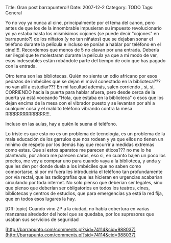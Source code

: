 Title: Gran post barrapuntero!!
Date: 2007-12-2
Category: TODO
Tags: General

Yo no voy ya nunca al cine, principalmente por el tema del canon, pero antes de que los de la innombrable impusieran su impuesto
revolucionario yo ya estaba hasta los mismísimos cojones (se puede decir "cojones" en barrapunto?) de los niñatos (y no tan niñatos) que se
dejaban sonar el teléfono durante la película e incluso se ponían a hablar por teléfono en el cine!!!!. Recordemos que menos de 5 no clavan
por una entrada. Debería ser ilegal que te molestaran durante la película ya que a mi modo de ver, esos indeseables están robándote parte
del tiempo de ocio que has pagado con la entrada.

Otro tema son las bibliotecas. Quién no siente un odio africano por esos pedazos de
imbéciles que se dejan el móvil conectado en la biblioteca??? no van allí a estudiar??? En mi facultad además, salen corriendo , si, si,
CORRIENDO hacia la puerta para hablar afuera, pero desde cerca de la puerta ya está voceando "Hola, que estaba en la biblioteca" o esos que
los dejan encima de la mesa con el vibrador puesto y se levantan por ahí a cualquier cosa y el maldito teléfono vibrando contra la mesa
RRRRRRRRRRRRRR!!!.

Incluso en las aulas, hay a quién le suena el teléfono.

Lo triste es que esto no es un problema de tecnología, es un
problema de la mala educación de los garrulos que nos rodean y ya que ellos no tienen un mínimo de respeto por los demás hay que recurrir a
medidas extremas como estas. Que si estos aparatos me parecen éticos??? no me lo he planteado, por ahora me parecen caros, eso si, en cuanto
bajen un poco los precios, me voy a comprar uno para cuando vaya a la biblioteca, y anda y que les den por donde duela a los imbéciles que
no saben como comportarse, si por mi fuera les introduciría el teléfono tan profundamente por vía rectal, que las radiografías que les
hicieran en urgencias acabarían circulando por toda internet. No solo pienso que deberían ser legales, sino que pienso que deberían ser
obligatorios en todos los teatros, cines, bibliotecas y centros de estudios, que para emergencias ya está la red fija, que en todos esos
lugares la hay.

[Off-topic] Cuando vino ZP a la ciudad, no había cobertura en varias manzanas alrededor del hotel que se quedaba, por los
supresores que usaban sus servicios de seguridad

[http://barrapunto.com/comments.pl?sid=74114&cid=988037](http://barrapunto.com/comments.pl?sid=74114&cid=988037)
